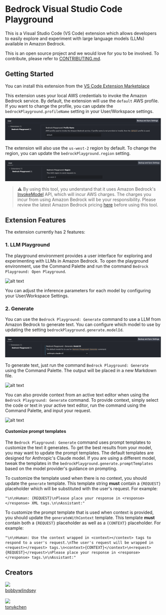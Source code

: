 # Bedrock Visual Studio Code Playground

This is a Visual Studio Code (VS Code) extension which allows developers to easily explore and experiment with large language models (LLMs) available in Amazon Bedrock.

This is an open source project and we would love for you to be involved. To contribute, please refer to [CONTRIBUTING.md](./CONTRIBUTING.md).

## Getting Started

You can install this extension from the [VS Code Extension Marketplace](https://marketplace.visualstudio.com/items?itemName=AmazonWebServices-AISolutionsArchitecture.bedrock-vscode-playground)

This extension uses your local AWS credentials to invoke the Amazon Bedrock service. By default, the extension will use the `default` AWS profile. If you want to change the profile, you can update the `bedrockPlayground.profileName` setting in your User/Workspace settings.

![alt text](media/profileName.png)

The extension will also use the `us-west-2` region by default. To change the region, you can update the `bedrockPlayground.region` setting.

![alt text](media/region.png)

> ⚠️ By using this tool, you understand that it uses Amazon Bedrock's [InvokeModel](https://docs.aws.amazon.com/bedrock/latest/APIReference/API_runtime_InvokeModel.html) API, which will incur AWS charges. The charges you incur from using Amazon Bedrock will be your responsibility. Please review the latest Amazon Bedrock pricing [here](https://aws.amazon.com/bedrock/pricing/) before using this tool.

## Extension Features

The extension currently has 2 features:

### 1. LLM Playground

The playground environment provides a user interface for exploring and experimenting with LLMs in Amazon Bedrock. To open the playground environment, use the Command Palette and run the command `Bedrock Playground: Open Playground`.

![alt text](media/openPlayground.gif)

You can adjust the inference parameters for each model by configuring your User/Workspace Settings.

### 2. Generate

You can use the `Bedrock Playground: Generate` command to use a LLM from Amazon Bedrock to generate text. You can configure which model to use by updating the setting `bedrockPlayground.generate.modelId`.

![alt text](media/generateModelId.png)

To generate text, just run the command `Bedrock Playground: Generate` using the Command Palette. The output will be placed in a new Markdown file.

![alt text](media/generate.gif)

You can also provide context from an active text editor when using the `Bedrock Playground: Generate` command. To provide context, simply select the code or text in your active text editor, run the command using the Command Palette, and input your request.

![alt text](media/generateWithContext.gif)

#### Customize prompt templates

The `Bedrock Playground: Generate` command uses prompt templates to customize the text it generates. To get the best results from your model, you may want to update the prompt templates. The default templates are designed for Anthropic's Claude model. If you are using a different model, tweak the templates in the `bedrockPlayground.generate.promptTemplates` based on the model provider's guidance on prompting.

To customize the template used when there is no context, you should update the `generate` template. This template string **must** contain a `{REQUEST}` placeholder which will be substituted with the user's request. For example:

```
"\n\nHuman: {REQUEST}\nPlease place your response in <response></response> XML tags.\n\nAssistant:"
```

To customize the prompt template that is used when context is provided, you should update the `generateWithContext` template. This template **must** contain both a `{REQUEST}` placeholder as well as a `{CONTEXT}` placeholder. For example:

```
"\n\nHuman: Use the context wrapped in <context></context> tags to respond to a user's request.\nThe user's request will be wrapped in <request></request> tags.\n<context>{CONTEXT}</context>\n<request>{REQUEST}</request>\nPlease place your response in <response></response> tags.\n\nAssistant:"
```

## Creators

[<img src="https://github.com/bobbywlindsey.png" width="60px;"/><br /><sub><a href="https://github.com/bobbywlindsey">bobbywlindsey</a></sub>](https://github.com/bobbywlindsey/)

[<img src="https://github.com/tonykchen.png" width="60px;"/><br /><sub><a href="https://github.com/tonykchen">tonykchen</a></sub>](https://github.com/tonykchen/)
